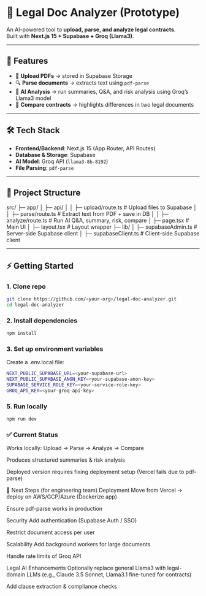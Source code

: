 # 📑 Legal Doc Analyzer (Prototype)

An AI-powered tool to **upload, parse, and analyze legal contracts**.  
Built with **Next.js 15 + Supabase + Groq (Llama3)**.  

---

## 🚀 Features
- 📂 **Upload PDFs** → stored in Supabase Storage  
- 🔍 **Parse documents** → extracts text using `pdf-parse`  
- 🤖 **AI Analysis** → run summaries, Q&A, and risk analysis using Groq’s Llama3 model  
- 🔄 **Compare contracts** → highlights differences in two legal documents  

---

## 🛠 Tech Stack
- **Frontend/Backend**: Next.js 15 (App Router, API Routes)  
- **Database & Storage**: Supabase  
- **AI Model**: Groq API (`llama3-8b-8192`)  
- **File Parsing**: `pdf-parse`  

---

## 📂 Project Structure
src/
├─ app/
│ ├─ api/
│ │ ├─ upload/route.ts # Upload files to Supabase
│ │ ├─ parse/route.ts # Extract text from PDF + save in DB
│ │ ├─ analyze/route.ts # Run AI Q&A, summary, risk, compare
│ ├─ page.tsx # Main UI
│ ├─ layout.tsx # Layout wrapper
├─ lib/
│ ├─ supabaseAdmin.ts # Server-side Supabase client
│ ├─ supabaseClient.ts # Client-side Supabase client


---

## ⚡ Getting Started

### 1. Clone repo
```bash
git clone https://github.com/<your-org>/legal-doc-analyzer.git
cd legal-doc-analyzer
```
### 2. Install dependencies
```bash
npm install
```
### 3. Set up environment variables
Create a .env.local file:
```bash
NEXT_PUBLIC_SUPABASE_URL=<your-supabase-url>
NEXT_PUBLIC_SUPABASE_ANON_KEY=<your-supabase-anon-key>
SUPABASE_SERVICE_ROLE_KEY=<your-service-role-key>
GROQ_API_KEY=<your-groq-api-key>
```
### 5. Run locally
```bash
npm run dev
```
### ✅ Current Status
Works locally: Upload → Parse → Analyze → Compare

Produces structured summaries & risk analysis

Deployed version requires fixing deployment setup (Vercel fails due to pdf-parse)

🚧 Next Steps (for engineering team)
Deployment
Move from Vercel → deploy on AWS/GCP/Azure (Dockerize app)

Ensure pdf-parse works in production

Security
Add authentication (Supabase Auth / SSO)

Restrict document access per user

Scalability
Add background workers for large documents

Handle rate limits of Groq API

Legal AI Enhancements
Optionally replace general Llama3 with legal-domain LLMs (e.g., Claude 3.5 Sonnet, Llama3.1 fine-tuned for contracts)

Add clause extraction & compliance checks
